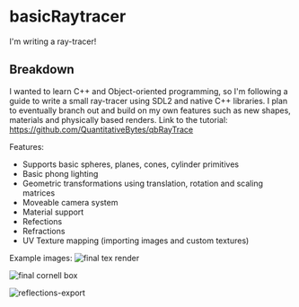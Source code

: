 # basicRaytracer
I'm writing a ray-tracer!

Breakdown 
-
I wanted to learn C++ and Object-oriented programming, so I'm following a guide to write a small ray-tracer using SDL2 and native C++ libraries. 
I plan to eventually branch out and build on my own features such as new shapes, materials and physically based renders. 
Link to the tutorial: https://github.com/QuantitativeBytes/qbRayTrace

Features:
- Supports basic spheres, planes, cones, cylinder primitives
- Basic phong lighting
- Geometric transformations using translation, rotation and scaling matrices
- Moveable camera system
- Material support
- Refections
- Refractions
- UV Texture mapping (importing images and custom textures)

Example images:
![final tex render](https://user-images.githubusercontent.com/53636492/151657150-7bfe58f1-4834-4763-9d07-3f7612fa3060.PNG)

![final cornell box](https://user-images.githubusercontent.com/53636492/150660611-30e6c056-427b-4da4-a524-93d31a9c85c7.PNG)

![reflections-export](https://user-images.githubusercontent.com/53636492/149031954-15a2ffe1-8df9-4b7c-81b8-c6cba5974f8e.png)

